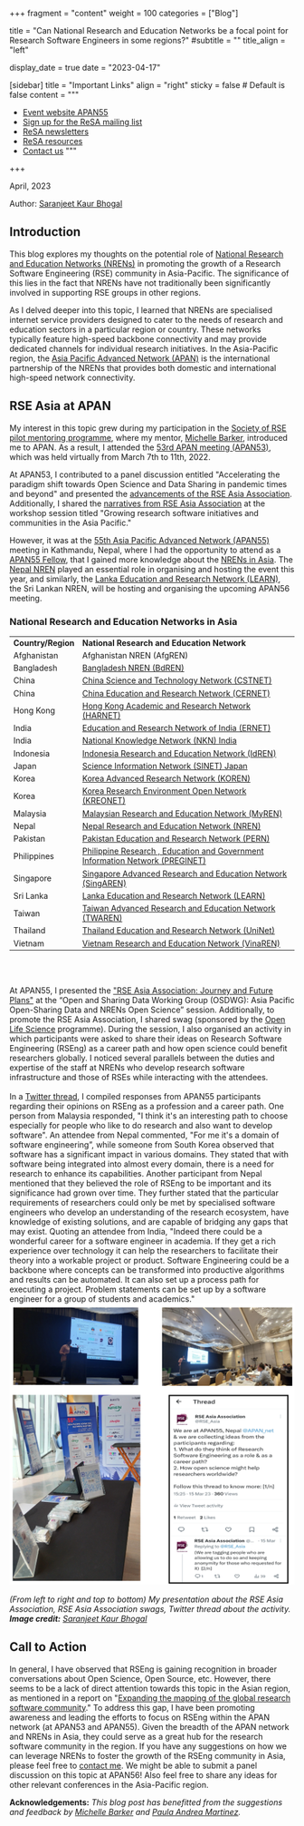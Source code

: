 +++
fragment = "content"
weight = 100
categories = ["Blog"]

title = "Can National Research and Education Networks be a focal point for Research Software Engineers in some regions?"
#subtitle = ""
title_align = "left"

display_date = true
date = "2023-04-17"

[sidebar]
  title = "Important Links"
  align = "right"
  sticky = false # Default is false
  content = """
  * [Event website APAN55](https://apan55.apan.net/)
  * [Sign up for the ReSA mailing list](https://landing.mailerlite.com/webforms/landing/i5e1h2)
  * [ReSA newsletters](/news)
  * [ReSA resources](/resa-resources)
  * [Contact us](/contact)
  """

+++

April, 2023

Author: [Saranjeet Kaur Bhogal](https://saranjeetkaur.github.io/About-Me/)


## Introduction

This blog explores my thoughts on the potential role of [National Research and Education Networks (NRENs)](https://en.wikipedia.org/wiki/National_research_and_education_network) in promoting the growth of a Research Software Engineering (RSE) community in Asia-Pacific. The significance of this lies in the fact that NRENs have not traditionally been significantly involved in supporting RSE groups in other regions.

As I delved deeper into this topic, I learned that NRENs are specialised internet service providers designed to cater to the needs of research and education sectors in a particular region or country. These networks typically feature high-speed backbone connectivity and may provide dedicated channels for individual research initiatives. In the Asia-Pacific region, the [Asia Pacific Advanced Network (APAN)](https://apan.net) is the international partnership of the NRENs that provides both domestic and international high-speed network connectivity.

## RSE Asia at APAN

My interest in this topic grew during my participation in the [Society of RSE pilot mentoring programme](https://society-rse.org/events/pilot-mentoring-programme/), where my mentor, [Michelle Barker](https://www.linkedin.com/in/michelledbarker/), introduced me to APAN. As a result, I attended the [53rd APAN meeting (APAN53)](https://apan53.apan.net), which was held virtually from March 7th to 11th, 2022.

At APAN53, I contributed to a panel discussion entitled "Accelerating the paradigm shift towards Open Science and Data Sharing in pandemic times and beyond" and presented the [advancements of the RSE Asia Association](https://zenodo.org/record/7698570#.ZDV0Hi8Rp-U). Additionally, I shared the [narratives from RSE Asia Association](https://zenodo.org/record/7698591#.ZDV0Uy8Rp-U) at the workshop session titled "Growing research software initiatives and communities in the Asia Pacific."

However, it was at the [55th Asia Pacific Advanced Network (APAN55)](https://apan55.apan.net/) meeting in Kathmandu, Nepal, where I had the opportunity to attend as a [APAN55 Fellow](http://apan.net/fellowship/), that I gained more knowledge about the [NRENs in Asia](#national-research-and-education-networks-in-asia). The [Nepal NREN](https://www.nren.net.np) played an essential role in organising and hosting the event this year, and similarly, the [Lanka Education and Research Network (LEARN)](https://www.ac.lk), the Sri Lankan NREN, will be hosting and organising the upcoming APAN56 meeting.

### National Research and Education Networks in Asia

<table>
  <tr>
   <td><strong>Country/Region</strong>
   </td>
   <td><strong>National Research and Education Network</strong>
   </td>
  </tr>
  <tr>
   <td>Afghanistan
   </td>
   <td>Afghanistan NREN (AfgREN)
   </td>
  </tr>
  <tr>
   <td>Bangladesh
   </td>
   <td><a href="https://www.bdren.net.bd">Bangladesh NREN (BdREN)</a>
   </td>
  </tr>
  <tr>
   <td>China
   </td>
   <td><a href="https://www.cstcloud.net/cstnet.htm">China Science and Technology Network (CSTNET)</a>
   </td>
  </tr>
  <tr>
   <td>China
   </td>
   <td><a href="https://www.edu.cn/english/">China Education and Research Network (CERNET)</a>
   </td>
  </tr>
  <tr>
   <td>Hong Kong
   </td>
   <td><a href="https://www.jucc.edu.hk/harnet/">Hong Kong Academic and Research Network (HARNET)</a>
   </td>
  </tr>
  <tr>
   <td>India
   </td>
   <td><a href="https://ernet.in">Education and Research Network of India (ERNET)</a>
   </td>
  </tr>
  <tr>
   <td>India
   </td>
   <td><a href="https://nkn.gov.in/en/">National Knowledge Network (NKN) India</a>
   </td>
  </tr>
  <tr>
   <td>Indonesia
   </td>
   <td><a href="https://idren.id">Indonesia Research and Education Network (IdREN)</a>
   </td>
  </tr>
  <tr>
   <td>Japan
   </td>
   <td><a href="https://www.sinet.ad.jp/en/aboutsinet-en">Science Information Network (SINET) Japan</a>
   </td>
  </tr>
  <tr>
   <td>Korea
   </td>
   <td><a href="https://www.koren.kr/eng/index.asp">Korea Advanced Research Network (KOREN)</a>
   </td>
  </tr>
  <tr>
   <td>Korea
   </td>
   <td><a href="https://www.kreonet.net/eng/">Korea Research Environment Open Network (KREONET)</a>
   </td>
  </tr>
  <tr>
   <td>Malaysia
   </td>
   <td><a href="https://www.myren.net.my">Malaysian Research and Education Network (MyREN)</a>
   </td>
  </tr>
  <tr>
   <td>Nepal
   </td>
   <td><a href="https://www.nren.net.np">Nepal Research and Education Network (NREN)</a>
   </td>
  </tr>
  <tr>
   <td>Pakistan
   </td>
   <td><a href="https://pern.edu.pk">Pakistan Education and Research Network (PERN)</a>
   </td>
  </tr>
  <tr>
   <td>Philippines
   </td>
   <td><a href="https://asti.dost.gov.ph/projects/preginet/">Philippine Research , Education and Government Information Network (PREGINET)</a><span style="text-decoration:underline;"> </span>
   </td>
  </tr>
  <tr>
   <td>Singapore
   </td>
   <td><a href="https://www.singaren.net.sg">Singapore Advanced Research and Education Network (SingAREN)</a>
   </td>
  </tr>
  <tr>
   <td>Sri Lanka
   </td>
   <td><a href="https://www.ac.lk">Lanka Education and Research Network (LEARN)</a>
   </td>
  </tr>
  <tr>
   <td>Taiwan
   </td>
   <td><a href="https://www.twaren.net/english/">Taiwan Advanced Research and Education Network (TWAREN)</a>
   </td>
  </tr>
  <tr>
   <td>Thailand
   </td>
   <td><a href="https://www.uni.net.th">Thailand Education and Research Network (UniNet)</a>
   </td>
  </tr>
  <tr>
   <td>Vietnam
   </td>
   <td><a href="https://www.vista.gov.vn/vinaren.html">Vietnam Research and Education Network (VinaREN)</a>
   </td>
  </tr>
</table>

</br>
</br>

At APAN55, I presented the ["RSE Asia Association: Journey and Future Plans"](https://zenodo.org/record/7817687) at the “Open and Sharing Data Working Group (OSDWG): Asia Pacific Open-Sharing Data and NRENs Open Science” session. Additionally, to promote the RSE Asia Association, I shared swag (sponsored by the [Open Life Science](https://openlifesci.org) programme). During the session, I also organised an activity in which participants were asked to share their ideas on Research Software Engineering (RSEng) as a career path and how open science could benefit researchers globally. I noticed several parallels between the duties and expertise of the staff at NRENs who develop research software infrastructure and those of RSEs while interacting with the attendees.
</br>
</br>
In a [Twitter thread](https://twitter.com/RSE_Asia/status/1635942735948414978?s=20), I compiled responses from APAN55 participants regarding their opinions on RSEng as a profession and a career path. One person from Malaysia responded, "I think it's an interesting path to choose especially for people who like to do research and also want to develop software". An attendee from Nepal commented, "For me it's a domain of software engineering”, while someone from South Korea observed that software has a significant impact in various domains. They stated that with software being integrated into almost every domain, there is a need for research to enhance its capabilities. Another participant from Nepal mentioned that they believed the role of RSEng to be important and its significance had grown over time. They further stated that the particular requirements of researchers could only be met by specialised software engineers who develop an understanding of the research ecosystem, have knowledge of existing solutions, and are capable of bridging any gaps that may exist. Quoting an attendee from India, "Indeed there could be a wonderful career for a software engineer in academia. If they get a rich experience over technology it can help the researchers to facilitate their theory into a workable project or product. Software Engineering could be a backbone where concepts can be transformed into productive algorithms and results can be automated. It can also set up a process path for executing a project. Problem statements can be set up by a software engineer for a group of students and academics."
</br>
<img src="APAN55_RSEAsia_Nepal.png" alt="From left to right and top to bottom) Saranjeet's presentation about the RSE Asia Association, RSE Asia Association swags, Twitter thread about the activity. Image credit:Saranjeet Kaur Bhogal ">

_(From left to right and top to bottom) My presentation about the RSE Asia Association, RSE Asia Association swags, Twitter thread about the activity. **Image credit:** [Saranjeet Kaur Bhogal](https://saranjeetkaur.github.io/About-Me/)_

## Call to Action

In general, I have observed that RSEng is gaining recognition in broader conversations about Open Science, Open Source, etc. However, there seems to be a lack of direct attention towards this topic in the Asian region, as mentioned in a report on "[Expanding the mapping of the global research software community](https://www.researchsoft.org/blog/2022-10/)." To address this gap, I have been promoting awareness and leading the efforts to focus on RSEng within the APAN network (at APAN53 and APAN55). Given the breadth of the APAN network and NRENs in Asia, they could serve as a great hub for the research software community in the region. If you have any suggestions on how we can leverage NRENs to foster the growth of the RSEng community in Asia, please feel free to [contact me](kaur.saranjeet3@gmail.com). We might be able to submit a panel discussion on this topic at APAN56! Also feel free to share any ideas for other relevant conferences in the Asia-Pacific region.



**Acknowledgements:**
_This blog post has benefitted from the suggestions and feedback by [Michelle Barker](https://www.linkedin.com/in/michelledbarker/) and [Paula Andrea Martinez](https://www.linkedin.com/in/pambio/)._
